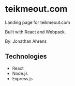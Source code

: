 # teikmeout.com

Landing page for teikmeout.com  

Built with React and Webpack.  

By: Jonathan Ahrens  

## Technologies
- React
- Node.js
- Express.js


